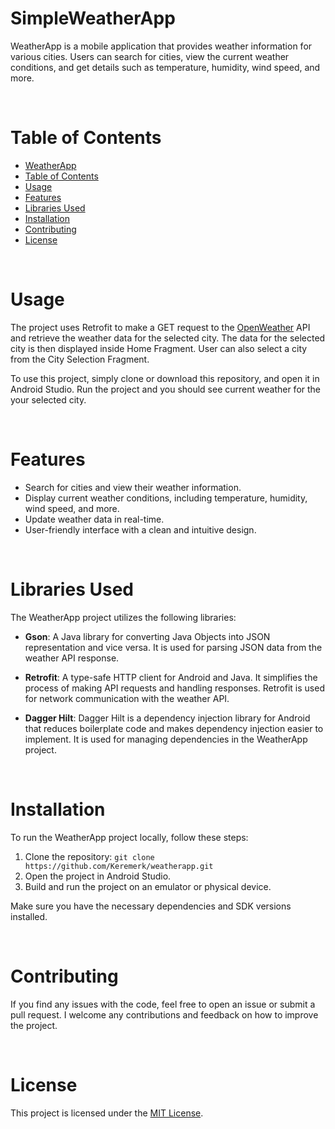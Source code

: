 # SimpleWeatherApp
 
WeatherApp is a mobile application that provides weather information for various cities. Users can search for cities, view the current weather conditions, and get details such as temperature, humidity, wind speed, and more.

<br>

# Table of Contents # 

- [WeatherApp](#weatherapp)
- [Table of Contents](#table-of-contents)
- [Usage](#usage)
- [Features](#features)
- [Libraries Used](#libraries-used)
- [Installation](#installation)
- [Contributing](#contributing)
- [License](#license)

<br>

# Usage
The project uses Retrofit to make a GET request to the [OpenWeather](https://openweathermap.org/api) API and retrieve the weather data for the selected city. The data for the selected city is then displayed inside Home Fragment. User can also select a city from the City Selection Fragment.

To use this project, simply clone or download this repository, and open it in Android Studio. Run the project and you should see current weather for the your selected city.

<br>

# Features

- Search for cities and view their weather information.
- Display current weather conditions, including temperature, humidity, wind speed, and more.
- Update weather data in real-time.
- User-friendly interface with a clean and intuitive design.

<br>

# Libraries Used

The WeatherApp project utilizes the following libraries:

- **Gson**: A Java library for converting Java Objects into JSON representation and vice versa. It is used for parsing JSON data from the weather API response.

- **Retrofit**: A type-safe HTTP client for Android and Java. It simplifies the process of making API requests and handling responses. Retrofit is used for network communication with the weather API.

- **Dagger Hilt**: Dagger Hilt is a dependency injection library for Android that reduces boilerplate code and makes dependency injection easier to implement. It is used for managing dependencies in the WeatherApp project.

<br>

# Installation

To run the WeatherApp project locally, follow these steps:

1. Clone the repository: `git clone https://github.com/Keremerk/weatherapp.git`
2. Open the project in Android Studio.
3. Build and run the project on an emulator or physical device.

Make sure you have the necessary dependencies and SDK versions installed.

<br>

# Contributing
If you find any issues with the code, feel free to open an issue or submit a pull request. I welcome any contributions and feedback on how to improve the project.

<br>

# License

This project is licensed under the [MIT License](LICENSE).
